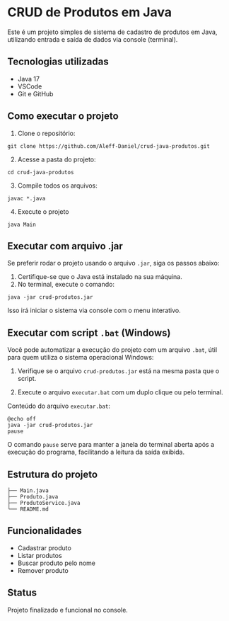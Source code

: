 # CRUD de Produtos em Java


Este é um projeto simples de sistema de cadastro de produtos em Java, utilizando entrada e saída de dados via console (terminal).


## Tecnologias utilizadas


- Java 17  
- VSCode  
- Git e GitHub


## Como executar o projeto


1. Clone o repositório:


```
git clone https://github.com/Aleff-Daniel/crud-java-produtos.git
```


2. Acesse a pasta do projeto:


```
cd crud-java-produtos
```


3. Compile todos os arquivos:


```
javac *.java
```


4. Execute o projeto


```
java Main
```


## Executar com arquivo .jar


Se preferir rodar o projeto usando o arquivo `.jar`, siga os passos abaixo:


1. Certifique-se que o Java está instalado na sua máquina.  
2. No terminal, execute o comando:


```
java -jar crud-produtos.jar
```


Isso irá iniciar o sistema via console com o menu interativo.


## Executar com script `.bat` (Windows)


Você pode automatizar a execução do projeto com um arquivo `.bat`, útil para quem utiliza o sistema operacional Windows:

1. Verifique se o arquivo `crud-produtos.jar` está na mesma pasta que o script.  


2. Execute o arquivo `executar.bat` com um duplo clique ou pelo terminal.


Conteúdo do arquivo `executar.bat`:


```
@echo off
java -jar crud-produtos.jar
pause
```


O comando `pause` serve para manter a janela do terminal aberta após a execução do programa, facilitando a leitura da saída exibida.


## Estrutura do projeto


```
├── Main.java  
├── Produto.java  
├── ProdutoService.java  
└── README.md
```


## Funcionalidades


- Cadastrar produto  
- Listar produtos  
- Buscar produto pelo nome  
- Remover produto


## Status


Projeto finalizado e funcional no console.